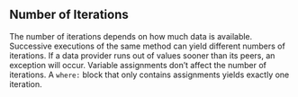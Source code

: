 
## Number of Iterations

The number of iterations depends on how much data is available. Successive executions of the same method can yield different numbers of iterations. If a data provider runs out of values sooner than its peers, an exception will occur. Variable assignments don’t affect the number of iterations. A `where:` block that only contains assignments yields exactly one iteration.
